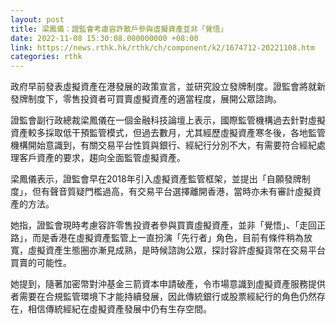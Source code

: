 ```yaml
---
layout: post
title: 梁鳳儀：證監會考慮容許散戶參與虛擬資產並非「覺悟」
date: 2022-11-08 15:30:08.000000000 +08:00
link: https://news.rthk.hk/rthk/ch/component/k2/1674712-20221108.htm
categories: rthk
---
```


政府早前發表虛擬資產在港發展的政策宣言，並研究設立發牌制度。證監會將就新發牌制度下，零售投資者可買賣虛擬資產的適當程度，展開公眾諮詢。

證監會副行政總裁梁鳳儀在一個金融科技論壇上表示，國際監管機構過去針對虛擬資產較多採取低干預監管模式，但過去數月，尤其經歷虛擬資產寒冬後，各地監管機構開始意識到，有關交易平台性質與銀行、經紀行分別不大，有需要符合經紀處理客戶資產的要求，趨向全面監管虛擬資產。

梁鳳儀表示，證監會早在2018年引入虛擬資產監管框架，並提出「自願發牌制度」，但有聲音質疑門檻過高，有交易平台選擇離開香港，當時亦未有審計虛擬資產的方法。

她指，證監會現時考慮容許零售投資者參與買賣虛擬資產，並非「覺悟」、「走回正路」，而是香港在虛擬資產監管上一直扮演「先行者」角色，目前有條件稍為放寬，虛擬資產生態圈亦漸見成熟，是時候諮詢公眾，探討容許虛擬貨幣在交易平台買賣的可能性。

她提到，隨著加密幣對沖基金三箭資本申請破產，令市場意識到虛擬資產服務提供者需要在合規監管環境下才能持續發展，因此傳統銀行或股票經紀行的角色仍然存在，相信傳統經紀在虛擬資產發展中仍有生存空間。
